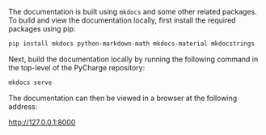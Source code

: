 The documentation is built using `mkdocs` and some other related packages. To build and view the documentation locally, first install the required packages using pip:

```bash
pip install mkdocs python-markdown-math mkdocs-material mkdocstrings
```

Next, build the documentation locally by running the following command in the top-level of the PyCharge repository:

```bash
mkdocs serve
```

The documentation can then be viewed in a browser at the following address:

http://127.0.0.1:8000

